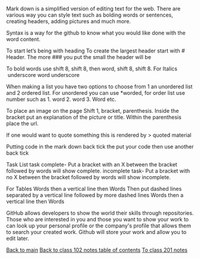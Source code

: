 Mark down is a simplified version of editing text for the web. There are various way you can style text such as bolding words or sentences, creating headers, adding pictures and much more.

Syntax is a way for the github to know what you would like done with the word content. 

To start let’s being with heading
To create the largest header start with # Header.
The more ### you put the small the header will be

To bold words use shift 8, shift 8, then word, shift 8, shift 8.
For Italics  underscore word underscore


When making a list you have two options to choose from 1 an unordered list and 2 ordered list.
For unordered you can use *worded, for order list use number such as 1. word 2. word 3. Word etc.

To place an image on the page
Shift 1, bracket, parenthesis. Inside the bracket put an explanation of the picture or title. Within the parenthesis place the url. 

If one would want to quote something this is rendered by > quoted material

Putting code in the mark down
back tick the put your code then use another back tick


Task List
task complete- Put a bracket with an X between the bracket followed by words will show complete.
incomplete task- Put a bracket with no X between the bracket followed by words will show incomplete.

For Tables
Words then a vertical line then Words
Then put dashed lines separated by a vertical line followed by more dashed lines
Words then a vertical line then Words


GitHub allows developers to show the world their skills through repositories. Those who are interested in you and those you want to show your work to can look up your personal profile or the company's profile that allows them to search your created work. Github will store your work and allow you to edit later.

[Back to main](README.md)
[Back to class 102 notes table of contents](README.md)
[To class 201 notes](class_201_notes.md)